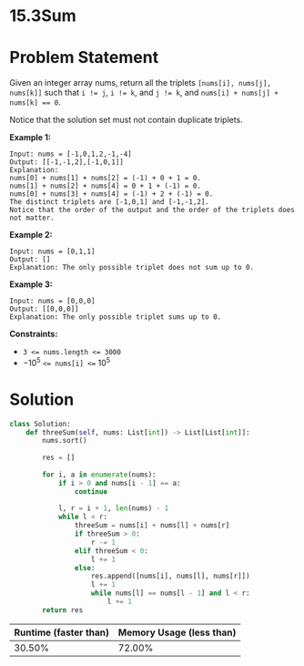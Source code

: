 # 15.3Sum

# Problem Statement

Given an integer array nums, return all the triplets `[nums[i], nums[j], nums[k]]` such that `i != j`, `i != k`, and `j != k`, and `nums[i] + nums[j] + nums[k] == 0`.

Notice that the solution set must not contain duplicate triplets.

**Example 1:**

```other
Input: nums = [-1,0,1,2,-1,-4]
Output: [[-1,-1,2],[-1,0,1]]
Explanation:
nums[0] + nums[1] + nums[2] = (-1) + 0 + 1 = 0.
nums[1] + nums[2] + nums[4] = 0 + 1 + (-1) = 0.
nums[0] + nums[3] + nums[4] = (-1) + 2 + (-1) = 0.
The distinct triplets are [-1,0,1] and [-1,-1,2].
Notice that the order of the output and the order of the triplets does not matter.
```

**Example 2:**

```other
Input: nums = [0,1,1]
Output: []
Explanation: The only possible triplet does not sum up to 0.
```

**Example 3:**

```other
Input: nums = [0,0,0]
Output: [[0,0,0]]
Explanation: The only possible triplet sums up to 0.
```

**Constraints:**

- `3 <= nums.length <= 3000`
- $-10^5$ `<= nums[i] <=` $10^5$

# Solution

```python
class Solution:
    def threeSum(self, nums: List[int]) -> List[List[int]]:
        nums.sort()
        
        res = []
        
        for i, a in enumerate(nums):
            if i > 0 and nums[i - 1] == a:
                continue
            
            l, r = i + 1, len(nums) - 1
            while l < r:
                threeSum = nums[i] + nums[l] + nums[r]
                if threeSum > 0:
                    r -= 1
                elif threeSum < 0:
                    l += 1
                else:
                    res.append([nums[i], nums[l], nums[r]])
                    l += 1
                    while nums[l] == nums[l - 1] and l < r:
                        l += 1
        return res
```

| **Runtime (faster than)** | **Memory Usage (less than)** |
| ------------------------- | ---------------------------- |
| 30.50%                    | 72.00%                       |

